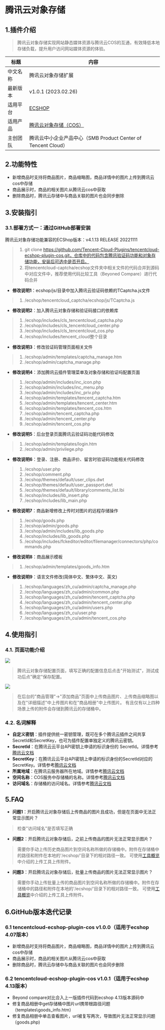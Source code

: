 # 腾讯云对象存储

## 1.插件介绍

> 腾讯云对象存储实现网站静态媒体资源与腾讯云COS的互通，有效降低本地存储负载，提升用户访问网站媒体资源的体验。

| 标题     | 内容                                                         |
| -------- | ------------------------------------------------------------ |
| 中文名称 | 腾讯云对象存储扩展                                           |
| 最新版本 | v1.0.1 (2023.02.26)                                          |
| 适用平台 | [ECSHOP](https://www.ecshop.com/)                            |
| 适用产品 | [腾讯云对象存储（COS）](https://cloud.tencent.com/product/cos) |
| 主创团队 | 腾讯云中小企业产品中心（SMB Product Center of Tencent Cloud） |

## 2.功能特性
- 新增商品时支持将商品图片，商品缩略图，商品详情中的图片上传到腾讯云cos中存储
- 商品展示时，商品的相关图片从腾讯云cos中获取
- 删除商品时，腾讯云存储中与商品关联的图片也会同步删除

## 3.安装指引

### 3.1.部署方式一：通过GitHub部署安装
腾讯云对象存储功能兼容的ECShop版本：v4.1.13 RELEASE 20221111
> 1. git clone https://github.com/Tencent-Cloud-Plugins/tencentcloud-ecshop-plugin-cos.git，仓库中的代码包含腾讯验证码功能和对象存储功能，安装后可选中是否开启。
> 2. 将tencentcloud-captcha/ecshop文件夹中相关文件的代码合并到源码中对应文件中，推荐使用代码比较工具（Beyoned Compare）进行代码合并
- **修改说明1**：ecshop/js/目录中加入腾讯云验证码依赖的TCaptcha.js文件
> 1. /ecshop/tencentcloud_captcha/ecshop/js/TCaptcha.js
- **修改说明2**：加入腾讯云对象存储和验证码接口的依赖库
> 1. /ecshop/includes/cls_tencentcloud_captcha.php
> 2. /ecshop/includes/cls_tencentcloud_center.php
> 3. /ecshop/includes/cls_tencentcloud_cos.php
> 4. /ecshop/includes/tencent_cloud整个目录
- **修改说明3**：修改验证码管理页面相关文件
> 1. /ecshop/admin/templates/captcha_manage.htm
> 2. /ecshop/admin/captcha_manage.php
- **修改说明4**：添加腾讯云插件管理菜单及对象存储和验证吗配置页面
> 1. /ecshop/admin/includes/inc_icon.php
> 2. /ecshop/admin/includes/inc_menu.php
> 3. /ecshop/admin/includes/inc_priv.php
> 4. /ecshop/admin/templates/tencent_captcha.htm
> 5. /ecshop/admin/templates/tencent_center.htm
> 5. /ecshop/admin/templates/tencent_cos.htm
> 6. /ecshop/admin/tencent_captcha.php
> 7. /ecshop/admin/tencent_center.php
> 7. /ecshop/admin/tencent_cos.php
- **修改说明5**：后台登录页面腾讯云验证码功能代码修改
> 1. /ecshop/admin/templates/login.htm
> 2. /ecshop/admin/privilege.php
- **修改说明6**：登录、注册、商品评价、留言时验证码功能相关代码修改
> 1. /ecshop/user.php
> 2. /ecshop/comment.php
> 3. /ecshop/themes/default/user_clips.dwt
> 4. /ecshop/themes/default/user_passport.dwt
> 5. /ecshop/themes/default/library/comments_list.lbi
> 6. /ecshop/includes/lib_insert.php
> 7. /ecshop/includes/lib_main.php
- **修改说明7**：商品新增修改上传时对图片的远程存储操作
> 1. /ecshop/goods.php
> 2. /ecshop/admin/goods.php
> 3. /ecshop/admin/includes/lib_goods.php
> 4. /ecshop/includes/lib_goods.php
> 5. /ecshop/includes/fckeditor/editor/filemanager/connectors/php/commands.php
- **修改说明8**：商品展示模板
> 1. /ecshop/admin/templates/goods_info.htm
- **修改说明9**：语言文件修改(简体中文、繁体中文、英文)
> 1. /ecshop/languages/zh_cu/admin/captcha_manage.php
> 2. /ecshop/languages/zh_cu/admin/common.php
> 3. /ecshop/languages/zh_cu/admin/tencent_captcha.php
> 4. /ecshop/languages/zh_cu/admin/tencent_center.php
> 5. /ecshop/languages/zh_cu/admin/users.php
> 6. /ecshop/languages/zh_cu/user.php
> 7. /ecshop/languages/zh_cu/admin/tencent_cos.php
## 4.使用指引

### 4.1. 页面功能介绍

![](./images/cos1.png)

> 腾讯云对象存储配置页面，填写正确的配置信息后点击"开始测试"，测试成功后点"确定"保存配置。

![](./images/cos2.png)
> 在后台的"商品管理"->"添加商品"页面中上传商品图片、上传商品缩略图以及在"详细描述"中上传图片和在"商品相册"中上传图片。
> 有且仅有以上四种场景上传的附件会存储到腾讯云的存储桶中。

### 4.2. 名词解释
- **自定义密钥**：插件提供统一密钥管理，既可在多个腾讯云插件之间共享SecretId和SecretKey，也可为插件配置单独定义的腾讯云密钥。
- **SecretId**：在腾讯云云平台API密钥上申请的标识身份的 SecretId。详情参考[腾讯云文档](https://cloud.tencent.com/document/product)
- **SecretKey**：在腾讯云云平台API密钥上申请的标识身份的SecretId对应的SecretKey。详情参考[腾讯云文档](https://cloud.tencent.com/document/product)
- **所属地域**：在腾讯云服务器所在地域。详情参考[腾讯云文档](https://cloud.tencent.com/document/product/457/44232)
- **空间名称**：COS服务中存储桶的名称。详情参考[腾讯云文档](https://cloud.tencent.com/document/product/436/41153)
- **访问域名**：存储桶的访问域名。详情参考[腾讯云文档](https://cloud.tencent.com/document/product/436/6224)

## 5.FAQ
- **问题1**：开启腾讯云对象存储后上传商品的图片且成功，但是在页面中无法正常显示图片？
> 检查"访问域名"是否填写正确

- **问题2**：开启腾讯云对象存储后，之前上传商品的图片无法正常显示图片？
> 需要你手动上传历史商品图片到空间名称所做的存储桶中。附件在存储桶中的路径和附件在本地的'/ecshop/'目录下的相对路径一致。
> 可使用[工具概览](https://cloud.tencent.com/document/product/436/6242)中介绍的上传工具上传附件。

- **问题3**：开启腾讯云对象存储后，批量上传商品的图片无法正常显示图片？
> 需要你手动上传批量上传的商品图片到空间名称所做的存储桶中。附件在存储桶中的路径和附件在本地的'/ecshop/'目录下的相对路径一致。
> 可使用[工具概览](https://cloud.tencent.com/document/product/436/6242)中介绍的上传工具上传附件。
## 6.GitHub版本迭代记录

### 6.1 tencentcloud-ecshop-plugin-cos v1.0.0（适用于ecshop 4.07版本）

- 新增商品时支持将商品图片，商品缩略图，商品详情中的图片上传到腾讯云cos中存储
- 商品展示时，商品的相关图片从腾讯云cos中获取
- 删除商品时，腾讯云存储中与商品关联的图片也会同步删除

### 6.2 tencentcloud-ecshop-plugin-cos v1.0.1（适用于ecshop 4.13版本）

- Beyond compare对比合入上一版插件代码到ecshop 4.13版本源码中
- 修复商品相册中get存储桶中图片url携带根路径问题（templates\goods_info.htm）
- 修复商品相册中单击查看图片，url被复写两次，导致图片无法正常显示问题（goods.php)